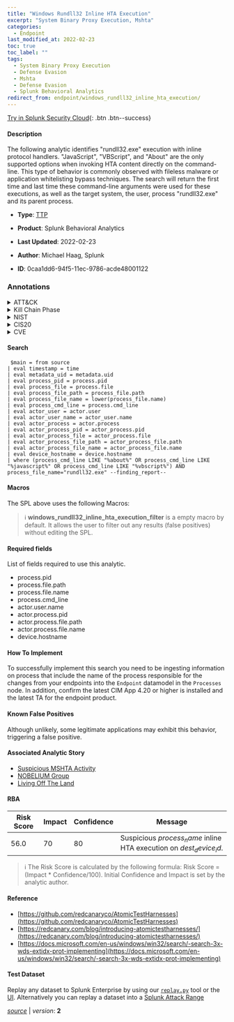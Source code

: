 ```yaml
---
title: "Windows Rundll32 Inline HTA Execution"
excerpt: "System Binary Proxy Execution, Mshta"
categories:
  - Endpoint
last_modified_at: 2022-02-23
toc: true
toc_label: ""
tags:
  - System Binary Proxy Execution
  - Defense Evasion
  - Mshta
  - Defense Evasion
  - Splunk Behavioral Analytics
redirect_from: endpoint/windows_rundll32_inline_hta_execution/
---
```




[Try in Splunk Security Cloud](https://www.splunk.com/en_us/cyber-security.html){: .btn .btn--success}

#### Description

The following analytic identifies &#34;rundll32.exe&#34; execution with inline protocol handlers. &#34;JavaScript&#34;, &#34;VBScript&#34;, and &#34;About&#34; are the only supported options when invoking HTA content directly on the command-line. This type of behavior is commonly observed with fileless malware or application whitelisting bypass techniques. The search will return the first time and last time these command-line arguments were used for these executions, as well as the target system, the user, process &#34;rundll32.exe&#34; and its parent process.

- **Type**: [TTP](https://github.com/splunk/security_content/wiki/Detection-Analytic-Types)
- **Product**: Splunk Behavioral Analytics

- **Last Updated**: 2022-02-23
- **Author**: Michael Haag, Splunk
- **ID**: 0caa1dd6-94f5-11ec-9786-acde48001122

### Annotations
<details>
  <summary>ATT&CK</summary>

<div markdown="1">

#### [ATT&CK](https://attack.mitre.org/)

| ID          | Technique   | Tactic         |
| ----------- | ----------- |--------------- |
| [T1218](https://attack.mitre.org/techniques/T1218/) | System Binary Proxy Execution | Defense Evasion |

| [T1218.005](https://attack.mitre.org/techniques/T1218/005/) | Mshta | Defense Evasion |

</div>
</details>


<details>
  <summary>Kill Chain Phase</summary>

<div markdown="1">

* Exploitation


</div>
</details>


<details>
  <summary>NIST</summary>

<div markdown="1">

* DE.CM



</div>
</details>

<details>
  <summary>CIS20</summary>

<div markdown="1">

* CIS 10



</div>
</details>

<details>
  <summary>CVE</summary>

<div markdown="1">


</div>
</details>


#### Search

```
 $main = from source  
| eval timestamp = time  
| eval metadata_uid = metadata.uid  
| eval process_pid = process.pid 
| eval process_file = process.file 
| eval process_file_path = process_file.path 
| eval process_file_name = lower(process_file.name) 
| eval process_cmd_line = process.cmd_line 
| eval actor_user = actor.user 
| eval actor_user_name = actor_user.name 
| eval actor_process = actor.process 
| eval actor_process_pid = actor_process.pid 
| eval actor_process_file = actor_process.file 
| eval actor_process_file_path = actor_process_file.path 
| eval actor_process_file_name = actor_process_file.name 
| eval device_hostname = device.hostname 
| where (process_cmd_line LIKE "%about%" OR process_cmd_line LIKE "%javascript%" OR process_cmd_line LIKE "%vbscript%") AND process_file_name="rundll32.exe" --finding_report--
```

#### Macros
The SPL above uses the following Macros:

> :information_source:
> **windows_rundll32_inline_hta_execution_filter** is a empty macro by default. It allows the user to filter out any results (false positives) without editing the SPL.



#### Required fields
List of fields required to use this analytic.
* process.pid
* process.file.path
* process.file.name
* process.cmd_line
* actor.user.name
* actor.process.pid
* actor.process.file.path
* actor.process.file.name
* device.hostname



#### How To Implement
To successfully implement this search you need to be ingesting information on process that include the name of the process responsible for the changes from your endpoints into the `Endpoint` datamodel in the `Processes` node. In addition, confirm the latest CIM App 4.20 or higher is installed and the latest TA for the endpoint product.
#### Known False Positives
Although unlikely, some legitimate applications may exhibit this behavior, triggering a false positive.

#### Associated Analytic Story
* [Suspicious MSHTA Activity](/stories/suspicious_mshta_activity)
* [NOBELIUM Group](/stories/nobelium_group)
* [Living Off The Land](/stories/living_off_the_land)




#### RBA

| Risk Score  | Impact      | Confidence   | Message      |
| ----------- | ----------- |--------------|--------------|
| 56.0 | 70 | 80 | Suspicious $process_name$ inline HTA execution on $dest_device_id$. |


> :information_source:
> The Risk Score is calculated by the following formula: Risk Score = (Impact * Confidence/100). Initial Confidence and Impact is set by the analytic author.


#### Reference

* [https://github.com/redcanaryco/AtomicTestHarnesses](https://github.com/redcanaryco/AtomicTestHarnesses)
* [https://redcanary.com/blog/introducing-atomictestharnesses/](https://redcanary.com/blog/introducing-atomictestharnesses/)
* [https://docs.microsoft.com/en-us/windows/win32/search/-search-3x-wds-extidx-prot-implementing](https://docs.microsoft.com/en-us/windows/win32/search/-search-3x-wds-extidx-prot-implementing)



#### Test Dataset
Replay any dataset to Splunk Enterprise by using our [`replay.py`](https://github.com/splunk/attack_data#using-replaypy) tool or the [UI](https://github.com/splunk/attack_data#using-ui).
Alternatively you can replay a dataset into a [Splunk Attack Range](https://github.com/splunk/attack_range#replay-dumps-into-attack-range-splunk-server)




[*source*](https://github.com/splunk/security_content/tree/develop/detections/endpoint/windows_rundll32_inline_hta_execution.yml) \| *version*: **2**